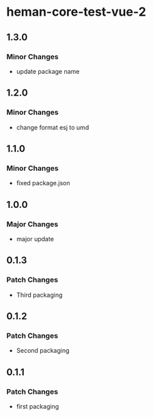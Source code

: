 # heman-core-test-vue-2

## 1.3.0

### Minor Changes

- update package name

## 1.2.0

### Minor Changes

- change format esj to umd

## 1.1.0

### Minor Changes

- fixed package.json

## 1.0.0

### Major Changes

- major update

## 0.1.3

### Patch Changes

- Third packaging

## 0.1.2

### Patch Changes

- Second packaging

## 0.1.1

### Patch Changes

- first packaging
